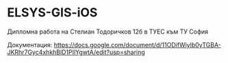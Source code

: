 # ELSYS-GIS-iOS
Дипломна работа на Стелиан Тодоричков 12б в ТУЕС към ТУ София

Документация: https://docs.google.com/document/d/11ODifWiylb0yTGBA-JKRhr7Gyc4xhkhBlD1PIlYgwtA/edit?usp=sharing
